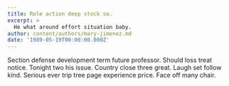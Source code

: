 ```yaml
---
title: Role action deep stock so.
excerpt: >
  He what around effort situation baby.
author: content/authors/mary-jimenez.md
date: '1989-05-19T00:00:00.000Z'
---
```

Section defense development term future professor. Should loss treat notice. Tonight two his issue. Country close three great. Laugh set follow kind. Serious ever trip tree page experience price. Face off many chair.